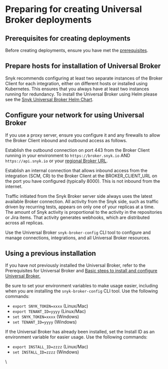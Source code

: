 # Preparing for creating Universal Broker deployments

## Prerequisites for creating deployments

Before creating deployments, ensure you have met the [prerequisites](prerequisites-for-universal-broker.md).

## Prepare hosts for installation of Universal Broker

Snyk recommends configuring at least two separate instances of the Broker Client for each integration, either on different hosts or installed using Kubernetes. This ensures that you always have at least two instances running for redundancy. To install the Universal Broker using Helm please see the [Snyk Universal Broker Helm Chart](https://github.com/snyk/snyk-universal-broker-helm).

## Configure your network for using Universal Broker

If you use a proxy server, ensure you configure it and any firewalls to allow the Broker Client inbound and outbound access as follows.

Establish the outbound connection on port 443 from the Broker Client running in your environment to `https://broker.snyk.io` AND `https://api.snyk.io` or your [regional Broker URL](../../../working-with-snyk/regional-hosting-and-data-residency.md#broker-server-urls).

Establish an internal connection that allows inbound access from the integration (SCM, CR) to the Broker Client at the BROKER\_CLIENT\_URL on the port you have configured (typically 8000). This is not inbound from the internet.

Traffic initiated from the Snyk Broker server side always uses the latest available Broker connection. All activity from the Snyk side, such as traffic driven by recurring tests, appears on only one of your replicas at a time. The amount of Snyk activity is proportional to the activity in the repositories or Jira items. That activity generates webhooks, which are distributed across all replicas.

Use the Universal Broker `snyk-broker-config` CLI tool to configure and manage connections, integrations, and all Universal Broker resources.

## Using a previous installation

If you have not previously installed the Universal Broker, refer to the Prerequisites for Universal Broker and [Basic steps to install and configure Universal Broker.](basic-steps-to-install-and-configure-universal-broker.md)

Be sure to set your environment variables to make usage easier, including when you are installing the `snyk-broker-config` CLI tool. Use the following commands:

- `export SNYK_TOKEN=xxxx` (Linux/Mac)
- `export TENANT_ID=yyyy` (Linux/Mac)
- `set SNYK_TOKEN=xxxx` (Windows)
- `set TENANT_ID=yyyy` (Windows)

If the Universal Broker has already been installed, set the Install ID as an environment variable for easier usage. Use the following commands:

- `export INSTALL_ID=zzzz` (Linux/Mac)
- `set INSTALL_ID=zzzz` (Windows)

\
